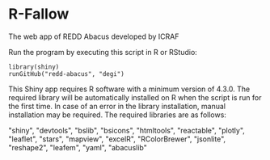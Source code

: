 # R-Fallow

The web app of REDD Abacus developed by ICRAF

Run the program by executing this script in R or RStudio:

    library(shiny)
    runGitHub("redd-abacus", "degi")

This Shiny app requires R software with a minimum version of 4.3.0. The required library will be automatically installed on R when the script is run for the first time. In case of an error in the library installation, manual installation may be required. The required libraries are as follows:  

"shiny", "devtools", "bslib", "bsicons", "htmltools", "reactable", "plotly", "leaflet", "stars", "mapview", "excelR", "RColorBrewer", "jsonlite", "reshape2", "leafem", "yaml", "abacuslib"
